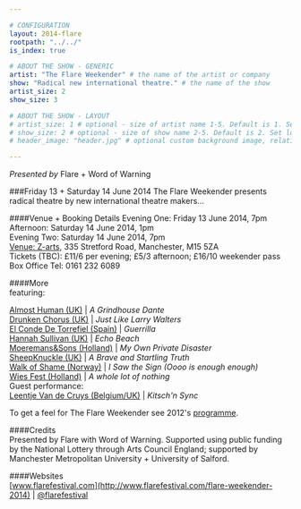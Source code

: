 ```yaml
---

# CONFIGURATION
layout: 2014-flare
rootpath: "../../"
is_index: true

# ABOUT THE SHOW - GENERIC
artist: "The Flare Weekender" # the name of the artist or company
show: "Radical new international theatre." # the name of the show
artist_size: 2
show_size: 3

# ABOUT THE SHOW - LAYOUT
# artist_size: 1 # optional - size of artist name 1-5. Default is 1. Set longer names to lower values
# show_size: 2 # optional - size of show name 2-5. Default is 2. Set longer names to lower values
# header_image: "header.jpg" # optional custom background image, relative to current page

---
```

*Presented by* Flare + Word of Warning    
         
###Friday 13 + Saturday 14 June 2014
The Flare Weekender presents radical theatre by new international theatre makers…          
         
####Venue + Booking Details
Evening One: Friday 13 June 2014, 7pm       
Afternoon: Saturday 14 June 2014, 1pm        
Evening Two: Saturday 14 June 2014, 7pm         
[Venue: Z-arts](http://www.z-arts.org/about-us/getting-here), 335 Stretford Road, Manchester, M15 5ZA    
Tickets (TBC): £11/6 per evening; £5/3 afternoon; £16/10 weekender pass     
Box Office Tel: 0161 232 6089    
      
####More      
featuring:

[Almost Human (UK)](http://www.almost-human.org) | *A Grindhouse Dante*                         
[Drunken Chorus (UK)](http://www.drunkenchorus.co.uk) | *Just Like Larry Walters*                    
[El Conde De Torrefiel (Spain)](http://www.elcondedetorrefiel.com/guerrilla.html) | *Guerrilla*                 
[Hannah Sullivan (UK)](http://www.hannahsullivan.co.uk/Echo-Beach) | *Echo Beach*               
[Moeremans&Sons (Holland)](www.moeremansandsons.com) | *My Own Private Disaster*                     
[SheepKnuckle (UK)](http://sheepknuckle.tumblr.com) | *A Brave and Startling Truth*               
[Walk of Shame (Norway)](http://www.flarefestival.com/project/i-saw-the-sign-ooo-is-enough-enough) | *I Saw the Sign (Oooo is enough enough)*                  
[Wies Fest (Holland)](http://www.flarefestival.com/project/a-whole-lot-of-nothing-wies-fest) | *A whole lot of nothing*                
Guest performance:            
[Leentje Van de Cruys (Belgium/UK)](/archive/2013-domestic/vandecruys) | *Kitsch'n Sync*                
            
To get a feel for The Flare Weekender see 2012's [programme](/archive/2012-springsummer/flare).      
                           
####Credits         
Presented by Flare with Word of Warning. Supported using public funding by the National Lottery through Arts Council England; supported by Manchester Metropolitan University + University of Salford.       
              
####Websites           
[www.flarefestival.com](http://www.flarefestival.com/flare-weekender-2014) | [@flarefestival](http://twitter.com/flarefestival)
